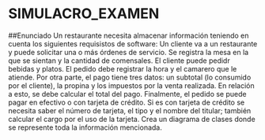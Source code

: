 # SIMULACRO_EXAMEN
##Enunciado
Un restaurante necesita almacenar información teniendo en cuenta los siguientes requisistos de software:
Un cliente va a un restaurante y puede solicitar una o más órdenes de servicio. Se registra la mesa en la que se sientan y la cantidad de comensales. El cliente puede pedidr bebidas y platos. El pedido debe registrar la hora y el camarero que le atiende.
Por otra parte, el pago tiene tres datos: un subtotal (lo consumido por el cliente), la propina y los impuestos por la venta realizada. En relación a esto, se debe calcular el total del pago. Finalmente, el pedido se puede pagar en efectivo o con tarjeta de crédito. Si es con tarjeta de crédito se necesita saber el número de tarjeta, el tipo y el nombre del titular; también calcular el cargo por el uso de la tarjeta.
Crea un diagrama de clases donde se represente toda la información mencionada.
